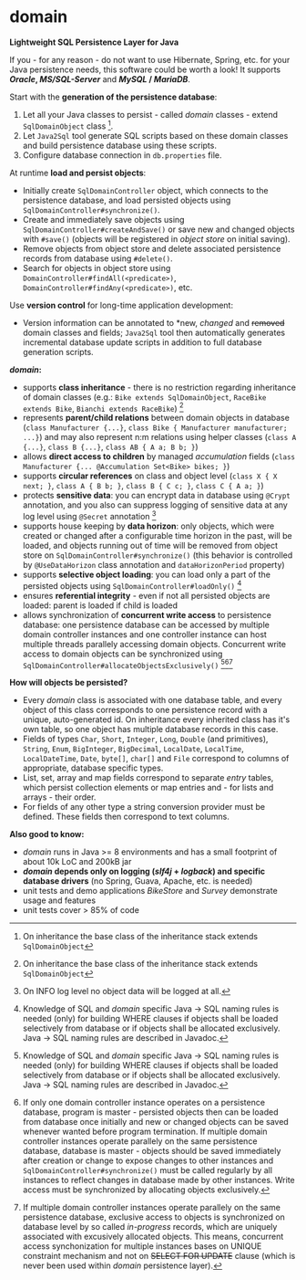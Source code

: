 # domain
**Lightweight SQL Persistence Layer for Java**

If you - for any reason - do not want to use Hibernate, Spring, etc. for your Java persistence needs, this software could be worth a look! It supports ***Oracle*, *MS/SQL-Server*** and ***MySQL* / *MariaDB***.

Start with the **generation of the persistence database**:
1. Let all your Java classes to persist - called *domain* classes - extend `SqlDomainObject` class [^1]. 
2. Let `Java2Sql` tool generate SQL scripts based on these domain classes and build persistence database using these scripts.
3. Configure database connection in `db.properties` file.

At runtime **load and persist objects**:
- Initially create `SqlDomainController` object, which connects to the persistence database, and load persisted objects using `SqlDomainController#synchronize()`.
- Create and immediately save objects using `SqlDomainController#createAndSave()` or save new and changed objects with `#save()` (objects will be registered in *object store* on initial saving).
- Remove objects from object store and delete associated persistence records from database using `#delete()`.
- Search for objects in object store using `DomainController#findAll(<predicate>)`, `DomainController#findAny(<predicate>)`, etc.

Use **version control** for long-time application development: 
- Version information can be annotated to \*new, *changed* and ~~removed~~ domain classes and fields; `Java2Sql` tool then automatically generates incremental database update scripts in addition to full database generation scripts.

***domain*:**
- supports **class inheritance** - there is no restriction regarding inheritance of domain classes (e.g.: `Bike extends SqlDomainObject`, `RaceBike extends Bike`, `Bianchi extends RaceBike`) [^1]
- represents **parent/child relations** between domain objects in database (`class Manufacturer {...}`, `class Bike { Manufacturer manufacturer; ...}`) and may also represent n:m relations using helper classes (`class A {...}`, `class B {...}`, `class AB { A a; B b; }`)
- allows **direct access to children** by managed *accumulation* fields (`class Manufacturer {... @Accumulation Set<Bike> bikes; }`)
- supports **circular references** on class and object level (`class X { X next; }`, `class A { B b; }`, `class B { C c; }`, `class C { A a; }`)
- protects **sensitive data**: you can encrypt data in database using `@Crypt` annotation, and you also can suppress logging of sensitive data at any log level using `@Secret` annotation [^2]
- supports house keeping by **data horizon**: only objects, which were created or changed after a configurable time horizon in the past, will be loaded, and objects running out of time will be removed from object store on `SqlDomainController#synchronize()` (this behavior is controlled by `@UseDataHorizon` class annotation and `dataHorizonPeriod` property)
- supports **selective object loading**: you can load only a part of the persisted objects using `SqlDomainController#loadOnly()` [^3]
- ensures **referential integrity** - even if not all persisted objects are loaded: parent is loaded if child is loaded
- allows synchronization of **concurrent write access** to persistence database: one persistence database can be accessed by multiple domain controller instances and one controller instance can host multiple threads parallely accessing domain objects. Concurrent write access to domain objects can be synchronized using `SqlDomainController#allocateObjectsExclusively()` [^3][^4][^5]

[^1]: On inheritance the base class of the inheritance stack extends `SqlDomainObject`
[^2]: On INFO log level no object data will be logged at all. 
[^3]: Knowledge of SQL and *domain* specific Java -> SQL naming rules is needed (only) for building WHERE clauses if objects shall be loaded selectively from database or if objects shall be allocated exclusively. Java -> SQL naming rules are described in Javadoc.
[^4]: If only one domain controller instance operates on a persistence database, program is master - persisted objects then can be loaded from database once initially and new or changed objects can be saved whenever wanted before program termination. If multiple domain controller instances operate parallely on the same persistence database, database is master - objects should be saved immediately after creation or change to expose changes to other instances and `SqlDomainController#synchronize()` must be called regularly by all instances to reflect changes in database made by other instances. Write access must be synchronized by allocating objects exclusively.
[^5]: If multiple domain controller instances operate parallely on the same persistence database, exclusive access to objects is synchronized on database level by so called *in-progress* records, which are uniquely associated with excusively allocated objects. This means, concurrent access synchonization for multiple instances bases on UNIQUE constraint mechanism and not on ~~SELECT FOR UPDATE~~ clause (which is never been used within *domain* persistence layer).

**How will objects be persisted?**
- Every *domain* class is associated with one database table, and every object of this class corresponds to one persistence record with a unique, auto-generated id. On inheritance every inherited class has it's own table, so one object has multiple database records in this case.
- Fields of types `Char`, `Short`, `Integer`, `Long`, `Double` (and primitives), `String`, `Enum`, `BigInteger`, `BigDecimal`, `LocalDate`, `LocalTime`, `LocalDateTime`, `Date`, `byte[]`, `char[]` and `File` correspond to columns of appropriate, database specific types.
- List, set, array and map fields correspond to separate *entry* tables, which persist collection elements or map entries and - for lists and arrays - their order.
- For fields of any other type a string conversion provider must be defined. These fields then correspond to text columns.

**Also good to know:**
- *domain* runs in Java >= 8 environments and has a small footprint of about 10k LoC and 200kB jar
- ***domain* depends only on logging (*slf4j* + *logback*) and specific database drivers** (no Spring, Guava, Apache, etc. is needed)
- unit tests and demo applications *BikeStore* and *Survey* demonstrate usage and features  
- unit tests cover > 85% of code
